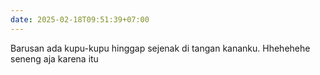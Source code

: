```yaml
---
date: 2025-02-18T09:51:39+07:00
---
```

Barusan ada kupu-kupu hinggap sejenak di tangan kananku. Hhehehehe seneng aja karena itu 